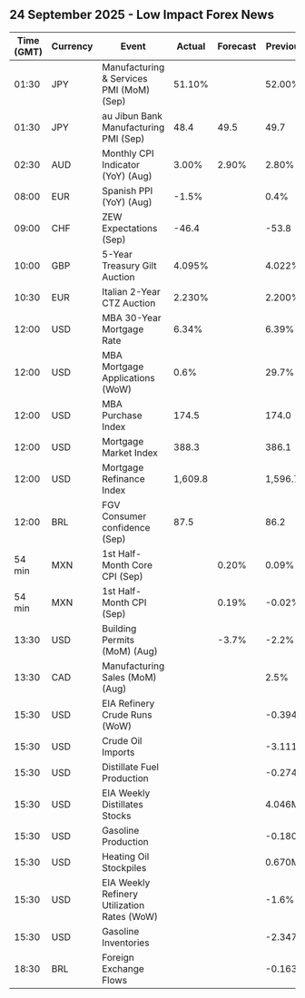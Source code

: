 ## 24 September 2025 - Low Impact Forex News

| Time (GMT) | Currency | Event | Actual | Forecast | Previous |
|------|----------|-------|--------|----------|----------|
| 01:30 | JPY | Manufacturing & Services PMI (MoM) (Sep) | 51.10% |  | 52.00% |
| 01:30 | JPY | au Jibun Bank Manufacturing PMI (Sep) | 48.4 | 49.5 | 49.7 |
| 02:30 | AUD | Monthly CPI Indicator (YoY) (Aug) | 3.00% | 2.90% | 2.80% |
| 08:00 | EUR | Spanish PPI (YoY) (Aug) | -1.5% |  | 0.4% |
| 09:00 | CHF | ZEW Expectations (Sep) | -46.4 |  | -53.8 |
| 10:00 | GBP | 5-Year Treasury Gilt Auction | 4.095% |  | 4.022% |
| 10:30 | EUR | Italian 2-Year CTZ Auction | 2.230% |  | 2.200% |
| 12:00 | USD | MBA 30-Year Mortgage Rate | 6.34% |  | 6.39% |
| 12:00 | USD | MBA Mortgage Applications (WoW) | 0.6% |  | 29.7% |
| 12:00 | USD | MBA Purchase Index | 174.5 |  | 174.0 |
| 12:00 | USD | Mortgage Market Index | 388.3 |  | 386.1 |
| 12:00 | USD | Mortgage Refinance Index | 1,609.8 |  | 1,596.7 |
| 12:00 | BRL | FGV Consumer confidence (Sep) | 87.5 |  | 86.2 |
| 54 min | MXN | 1st Half-Month Core CPI (Sep) |  | 0.20% | 0.09% |
| 54 min | MXN | 1st Half-Month CPI (Sep) |  | 0.19% | -0.02% |
| 13:30 | USD | Building Permits (MoM) (Aug) |  | -3.7% | -2.2% |
| 13:30 | CAD | Manufacturing Sales (MoM) (Aug) |  |  | 2.5% |
| 15:30 | USD | EIA Refinery Crude Runs (WoW) |  |  | -0.394M |
| 15:30 | USD | Crude Oil Imports |  |  | -3.111M |
| 15:30 | USD | Distillate Fuel Production |  |  | -0.274M |
| 15:30 | USD | EIA Weekly Distillates Stocks |  |  | 4.046M |
| 15:30 | USD | Gasoline Production |  |  | -0.180M |
| 15:30 | USD | Heating Oil Stockpiles |  |  | 0.670M |
| 15:30 | USD | EIA Weekly Refinery Utilization Rates (WoW) |  |  | -1.6% |
| 15:30 | USD | Gasoline Inventories |  |  | -2.347M |
| 18:30 | BRL | Foreign Exchange Flows |  |  | -0.163B |
